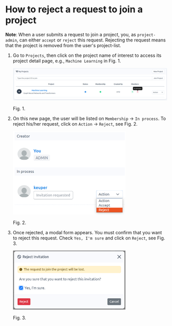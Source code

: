 # How to reject a request to join a project

**Note**: When a user submits a request to join a project, you, as `project-admin`, can either `accept` or `reject` this request. Rejecting the request means that the project is removed from the user's project-list.

1.  Go to `Projects`, then click on the project name of interest to access its project detail page, e.g., `Machine Learning` in Fig. 1.
    
    <img src="images/project-request-accept-list-admin.png" alt="project-request-accept-list-admin.png" width="800">
    
    Fig. 1.
    
2.  On this new page, the user will be listed on `Membership` -\> `In process`. To reject his/her request, click on `Action` -\> `Reject`, see Fig. 2.
    
    <img src="images/project-admin-reject-detail.png" alt="project-admin-reject-detail.png" width="350">
    
    Fig. 2.
    
3.  Once rejected, a modal form appears. You must confirm that you want to reject this request. Check `Yes, I'm sure` and click on `Reject`, see Fig. 3. 
    

    <img src="images/modal-form-reject-admin-detail.png" alt="modal-form-reject-admin-detail.png" width="350">
	
	Fig. 3.
